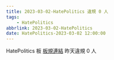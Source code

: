 ```yaml
---
title: 2023-03-02-HatePolitics 違規 0 人
tags:
    - HatePolitics
abbrlink: 2023-03-02-HatePolitics
date: HatePolitics-2023-03-02 12:00:00
---
```

HatePolitics 板 [板規連結](https://www.ptt.cc/bbs/HatePolitics/M.1617115262.A.D60.html)
昨天違規 0 人
